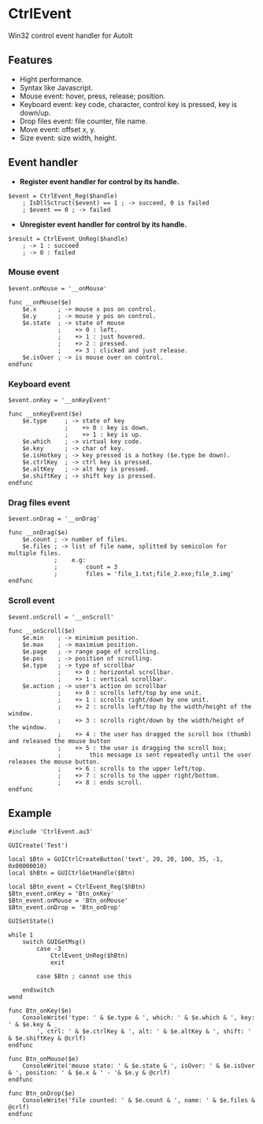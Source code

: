 # CtrlEvent
Win32 control event handler for AutoIt

## Features

- Hight performance.
- Syntax like Javascript.
- Mouse event: hover, press, release; position.
- Keyboard event: key code, character, control key is pressed, key is down/up.
- Drop files event: file counter, file name.
- Move event: offset x, y.
- Size event: size width, height.

## Event handler

- **Register event handler for control by its handle.**

```au3
$event = CtrlEvent_Reg($handle)
    ; IsDllSctruct($event) == 1 ; -> succeed, 0 is failed
    ; $event == 0 ; -> failed
```

- **Unregister event handler for control by its handle.**

```au3
$result = CtrlEvent_UnReg($handle)
    ; -> 1 : succeed
    ; -> 0 : failed
```

### Mouse event

```au3
$event.onMouse = '__onMouse'

func __onMouse($e)
    $e.x      ; -> mouse x pos on control.
    $e.y      ; -> mouse y pos on control.
    $e.state  ; -> state of mouse
              ;    +> 0 : left.
              ;    +> 1 : just hovered.
              ;    +> 2 : pressed.
              ;    +> 3 : clicked and just release.
    $e.isOver ; -> is mouse over on control.
endfunc
```

### Keyboard event

```au3
$event.onKey = '__onKeyEvent'

func __onKeyEvent($e)
    $e.type     ; -> state of key
                ;    +> 0 : key is down.
                ;    +> 1 : key is up.
    $e.which    ; -> virtual key code.
    $e.key      ; -> char of key.
    $e.isHotkey ; -> key pressed is a hotkey ($e.type be down).
    $e.ctrlKey  ; -> ctrl key is pressed.
    $e.altKey   ; -> alt key is pressed.
    $e.shiftKey ; -> shift key is pressed.
endfunc
```

### Drag files event

```au3
$event.onDrag = '__onDrag'

func __onDrag($e)
    $e.count ; -> number of files.
    $e.files ; -> list of file name, splitted by semicolon for multiple files.
             ;    e.g: 
             ;        count = 3
             ;        files = 'file_1.txt;file_2.exe;file_3.img'
endfunc
```

### Scroll event

```au3
$event.onScroll = '__onScroll'

func __onScroll($e)
    $e.min    ; -> minimium position.
    $e.max    ; -> maximium position.
    $e.page   ; -> range page of scrolling.
    $e.pos    ; -> position of scrolling.
    $e.type   ; -> type of scrollbar
              ;    +> 0 : horizontal scrollbar.
              ;    +> 1 : vertical scrollbar.    
    $e.action ; -> user's action on scrollbar
              ;    +> 0 : scrolls left/top by one unit.
              ;    +> 1 : scrolls right/down by one unit.
              ;    +> 2 : scrolls left/top by the width/height of the window.
              ;    +> 3 : scrolls right/down by the width/height of the window.
              ;    +> 4 : the user has dragged the scroll box (thumb) and released the mouse button
              ;    +> 5 : the user is dragging the scroll box; 
              ;        this message is sent repeatedly until the user releases the mouse button.
              ;    +> 6 : scrolls to the upper left/top.
              ;    +> 7 : scrolls to the upper right/bottom.
              ;    +> 8 : ends scroll.
endfunc

```




## Example

```au3
#include 'CtrlEvent.au3'

GUICreate('Test')

local $Btn = GUICtrlCreateButton('text', 20, 20, 100, 35, -1, 0x00000010)
local $hBtn = GUICtrlGetHandle($Btn)

local $Btn_event = CtrlEvent_Reg($hBtn)
$Btn_event.onKey = 'Btn_onKey'
$Btn_event.onMouse = 'Btn_onMouse'
$Btn_event.onDrop = 'Btn_onDrop'

GUISetState()

while 1
    switch GUIGetMsg()
        case -3
            CtrlEvent_UnReg($hBtn)
            exit

        case $Btn ; cannot use this

    endswitch
wend

func Btn_onKey($e)
    ConsoleWrite('type: ' & $e.type & ', which: ' & $e.which & ', key: ' & $e.key & _
        ', ctrl: ' & $e.ctrlKey & ', alt: ' & $e.altKey & ', shift: ' & $e.shiftKey & @crlf)
endfunc

func Btn_onMouse($e)
    ConsoleWrite('mouse state: ' & $e.state & ', isOver: ' & $e.isOver & ', position: ' & $e.x & ' - '& $e.y & @crlf)
endfunc

func Btn_onDrop($e)
    ConsoleWrite('file counted: ' & $e.count & ', name: ' & $e.files & @crlf)
endfunc
```
